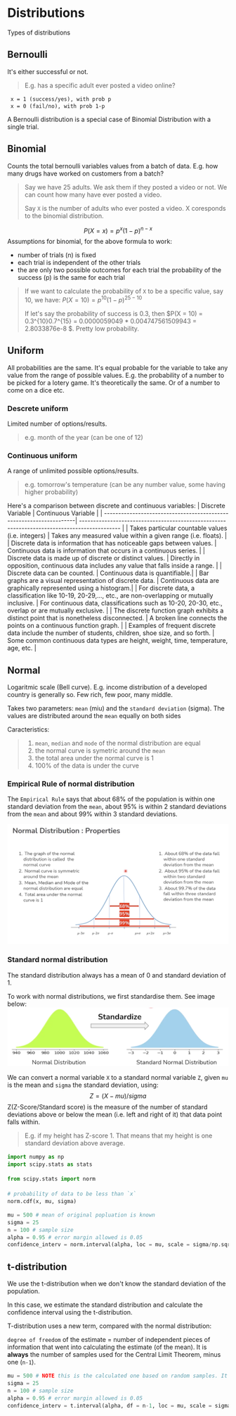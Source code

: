 # Distributions
Types of distributions

## Bernoulli
It's either successful or not. 

> E.g. has a specific adult ever posted a video online?

```
 x = 1 (success/yes), with prob p
 x = 0 (fail/no), with prob 1-p
 ```

A Bernoulli distribution is a special case of Binomial Distribution with a single trial.

## Binomial
Counts the total bernoulli variables values from a batch of data. E.g. how many drugs have worked on customers from a batch?

> Say we have 25 adults. We ask them if they posted a video or not. We can count how many have ever posted a video.
>
> Say `X` is the number of adults who ever posted a video. X coresponds to the binomial distribution.

$$P(X = x) = p^x(1-p)^{n-x}$$
Assumptions for binomial, for the above formula to work:
- number of trials (n) is fixed
- each trial is independent of the other trials
- the are only two possible outcomes for each trial
the probability of the success (p) is the same for each trial

> If we want to calculate the probability of `X` to be a specific value, say 10, we have:
$P(X = 10) = p^{10}(1-p)^{25-10}$
> 
> If let's say the probability of success is 0.3, then $P(X = 10) = 0.3^{10}0.7^{15} = 0.0000059049 * 0.004747561509943 = 2.8033876e-8 $. Pretty low probability.

## Uniform
All probabilities are the same. It's equal probable for the variable to take any value from the range of possible values. E.g. the probability of a number to be picked for a lotery game. It's theoretically the same. Or of a number to come on a dice etc.

### Descrete uniform

Limited number of options/results.
> e.g. month of the year (can be one of 12)

### Continuous uniform
A range of unlimited possible options/results.

> e.g. tomorrow's temperature (can be any number value, some having higher probability)

Here's a comparison between discrete and continuous variables:
| Discrete Variable                                                                            | Continuous Variable           |
| --------------------------------------------------------------------| -------------------------------------------------------------------------------------------- |
| Takes particular countable values (i.e. integers)                  | Takes any measured value within a given range (i.e. floats). |
| Discrete data is information that has noticeable gaps between values.                                     | Continuous data is information that occurs in a continuous series.    |
| Discrete data is made up of discrete or distinct values.                                  | Directly in opposition, continuous data includes any value that falls inside a range. |
| Discrete data can be counted.                                          | Continuous data is quantifiable.|
| Bar graphs are a visual representation of discrete data.   | Continuous data are graphically represented using a histogram.|
| For discrete data, a classification like 10-19, 20-29,…, etc., are non-overlapping or mutually inclusive. | For continuous data, classifications such as 10-20, 20-30, etc., overlap or are mutually exclusive.           |
| The discrete function graph exhibits a distinct point that is nonetheless disconnected.                   | A broken line connects the points on a continuous function graph.                                             |
| Examples of frequent discrete data include the number of students, children, shoe size, and so forth.     | Some common continuous data types are height, weight, time, temperature, age, etc.                            |

## Normal
Logaritmic scale (Bell curve). E.g. income distribution of a developed country is generally so. Few rich, few poor, many middle.

Takes two parameters: `mean` (miu) and the `standard deviation` (sigma). The values are distributed around the `mean` equally on both sides

Caracteristics:
> 1. `mean`, `median` and `mode` of the normal distribution are equal
> 2. the normal curve is symetric around the `mean`
> 3. the total area under the normal curve is 1
> 4. 100% of the data is under the curve

### Empirical Rule of normal distribution
The `Empirical Rule` says that about 68% of the population is within one standard deviation from the `mean`, about 95% is within 2 standard deviations from the `mean` and about 99% within 3 standard deviations.

![alt text](normal_distribution.png)

### Standard normal distribution
The standard distribution always has a mean of 0 and standard deviation of 1.

To work with normal distributions, we first standardise them. See image below:
![standardise normal distribution](standardise_distribution.png)

We can convert a normal variable `X` to a standard normal variable `Z`, given `mu` is the mean and `sigma` the standard deviation, using:
$$Z =  (X-mu)/sigma$$
Z(Z-Score/Standard score) is the measure of the number of standard deviations above or below the mean (i.e. left and right of it) that data point falls within.

> E.g. if my height has Z-score 1. That means that my height is one standard deviation above average.

```python
import numpy as np
import scipy.stats as stats

from scipy.stats import norm

# probability of data to be less than `x`
norm.cdf(x, mu, sigma)
```

```python
mu = 500 # mean of original popluation is known
sigma = 25
n = 100 # sample size
alpha = 0.95 # error margin allowed is 0.05
confidence_interv = norm.interval(alpha, loc = mu, scale = sigma/np.sqrt(n))
```

## t-distribution
We use the t-distribution when we don't know the standard deviation of the population.

In this case, we estimate the standard distribution and calculate the confidence interval using the t-distribution.

T-distribution uses a new term, compared with the normal distribution:

`degree of freedom` of the estimate = number of independent pieces of information that went into calculating the estimate (of the mean). It is **always** the number of samples used for the Central Limit Theorem, minus one (`n-1`).

```python
mu = 500 # NOTE this is the calculated one based on random samples. It's the mean of the standard distribution of the means of samples - based on Central Limit Theorem
sigma = 25
n = 100 # sample size
alpha = 0.95 # error margin allowed is 0.05
confidence_interv = t.interval(alpha, df = n-1, loc = mu, scale = sigma/np.sqrt(n))
```